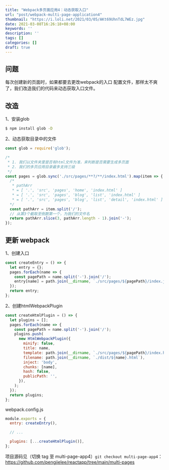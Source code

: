 ```yaml
---
title: "Webpack多页面应用4：动态获取入口"
url: "post/webpack-multi-page-application4"
thumbnail: "https://i.loli.net/2021/03/05/AKt69UhnTdL7WEz.jpg"
date: 2021-03-08T16:26:18+08:00
keywords: ''
description: ''
tags: []
categories: []
draft: true
---
```



## 问题 

每次创建新的页面时，如果都要去更改webpack的入口 配置文件，那样太不爽了，我们改造我们的代码来动态获取入口文件。

## 改造 

1、安装glob

```bash
$ npm install glob -D 
```

2、动态获取目录中的文件
```javascript
const glob = require('glob');

/* 
 * 1. 我们以文件夹里是否有html文件为准，来判断是否需要生成多页面
 * 2. 我们的多页应用目录最多支持三级
 */ 
const pages = glob.sync('./src/pages/**?/**/index.html').map(item => {
  /* 
   * pathArr
   * = [ '.', 'src', 'pages', 'home', 'index.html' ] 
   * = [ '.', 'src', 'pages', 'blog', 'list', 'index.html' ]
   * = [ '.', 'src', 'pages', 'blog', 'list', 'detail', 'index.html' ]
  */
  const pathArr = item.split('/'); 
  // 从第3个截取至倒数第一个，为我们的文件名
  return pathArr.slice(3, pathArr.length - 1).join('-');
});
```

## 更新 webpack 

1、创建入口 
```javascript
const createEntry = () => {
  let entry = {};
  pages.forEach(name => {
    const pagePath = name.split('-').join('/');
    entry[name] = path.join(__dirname, `./src/pages/${pagePath}/index.js`);
  });
  return entry;
};
```

2、创建htmlWebpackPlugin 

```javascript
const createHtmlPlugin = () => {
  let plugins = [];
  pages.forEach(name => {
    const pagePath = name.split('-').join('/');
    plugins.push(
      new HtmlWebpackPlugin({
        minify: false,
        title: name,
        template: path.join(__dirname, `./src/pages/${pagePath}/index.html`),
        filename: path.join(__dirname, `./dist/${name}.html`),
        inject: 'body',
        chunks: [name],
        hash: false,
        publicPath: '',
      }),
    );
  });
  return plugins;
};
```

webpack.config.js 

```javascript
module.exports = {
  entry: createEntry(),

  // ...

  plugins: [...createHtmlPlugin()],
};
```

项目源码见（切换 tag 至 multi-page-app4）`git checkout multi-page-app4`：
https://github.com/pengjielee/reactapp/tree/main/multi-pages


